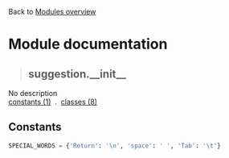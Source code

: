 Back to [Modules overview](https://github.com/pyrustic/suggestion/blob/master/docs/modules/README.md)
  
# Module documentation
>## suggestion.\_\_init\_\_
No description
<br>
[constants (1)](https://github.com/pyrustic/suggestion/blob/master/docs/modules/content/suggestion.__init__/constants.md) &nbsp;.&nbsp; [classes (8)](https://github.com/pyrustic/suggestion/blob/master/docs/modules/content/suggestion.__init__/classes.md)


## Constants
```python
SPECIAL_WORDS = {'Return': '\n', 'space': ' ', 'Tab': '\t'}

```

